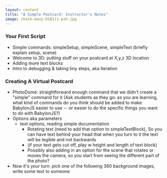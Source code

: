 ```yaml
---
layout: content
title: "A Simple Postcard: Instructor's Notes"
image: chalk-many-818111-pxh.jpg
---
```


### Your First Script

- Simple commands: simpleSetup, simpleScene, simpleText (briefly explain setup, scene)
- Welcome to 3D: putting stuff on your postcard at X,y,z 3D location
- Adding more text blocks
- Intro to debugging & taking tiny steps, aka iteration 

### Creating A Virtual Postcard

- PhotoDome: straightforward enough command that we didn't create a "simple" command for it (Ask students as they go: as you are learning, what kind of commands do you think should be added to make BabylonJS easier to use -- or easier to do the specific things you want to do with BabylonJS?)
- Options aka parameters
  - text options, reading simple documentation 
    - Rotating text (need to add that option to simpleTextBlock), So you can have text behind your head that when you turn to it the text will be legible and not backwards
    -  (if your text gets cut off, play w height and length of text block)
    -  Possibly also adding in an option for the scene that rotates or moves the camera, so you start from seeing the different part of the photo?
- Now it's your turn: pick one of the following 360 background images, write some text to someone

